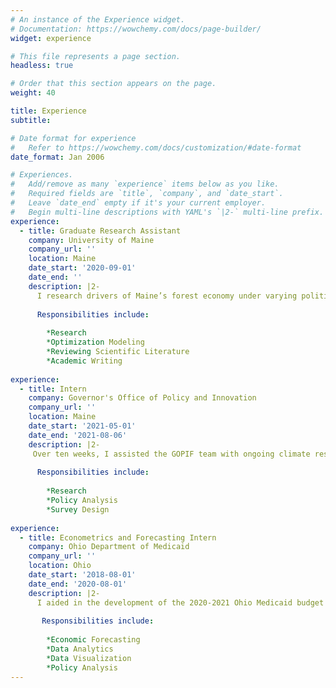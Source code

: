 ```yaml
---
# An instance of the Experience widget.
# Documentation: https://wowchemy.com/docs/page-builder/
widget: experience

# This file represents a page section.
headless: true

# Order that this section appears on the page.
weight: 40

title: Experience
subtitle:

# Date format for experience
#   Refer to https://wowchemy.com/docs/customization/#date-format
date_format: Jan 2006

# Experiences.
#   Add/remove as many `experience` items below as you like.
#   Required fields are `title`, `company`, and `date_start`.
#   Leave `date_end` empty if it's your current employer.
#   Begin multi-line descriptions with YAML's `|2-` multi-line prefix.
experience:
  - title: Graduate Research Assistant
    company: University of Maine
    company_url: ''
    location: Maine
    date_start: '2020-09-01'
    date_end: ''
    description: |2- 
      I research drivers of Maine’s forest economy under varying political, economic, and environmental scenarios using dynamic, intertemporal optimization models.
      
      Responsibilities include:
    
        *Research
        *Optimization Modeling
        *Reviewing Scientific Literature
        *Academic Writing
        
experience:
  - title: Intern
    company: Governor's Office of Policy and Innovation
    company_url: ''
    location: Maine
    date_start: '2021-05-01'
    date_end: '2021-08-06'
    description: |2- 
     Over ten weeks, I assisted the GOPIF team with ongoing climate research efforts in line with the state-wide carbon neutrality initiative, 'Maine Won't Wait'. I conducted an analysis on forest managment and corresponding carbon sequestration rates to inform goal-setting and policy recommendations for the Maine Forest Carbon Task Force. I also created data coordination strategies that will support the ongoing work with the Maine Climate Council and accompanying Working Groups. 
      
      Responsibilities include:
    
        *Research
        *Policy Analysis
        *Survey Design
        
experience:        
  - title: Econometrics and Forecasting Intern
    company: Ohio Department of Medicaid
    company_url: ''
    location: Ohio
    date_start: '2018-08-01'
    date_end: '2020-08-01'
    description: |2-  
      I aided in the development of the 2020-2021 Ohio Medicaid budget by analyzing Medicaid expenditures, enrollment qualifications, and changes in caseload.
       
       Responsibilities include:
    
        *Economic Forecasting
        *Data Analytics
        *Data Visualization
        *Policy Analysis
---
```

